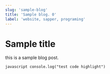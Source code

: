```yaml
---
slug: 'sample-blog'
title: 'Sample blog. 0'
label: 'website, sapper, programing'
---
```


# Sample title

this is a sample blog post.

``javascript
  console.log("test code highlight")
``
